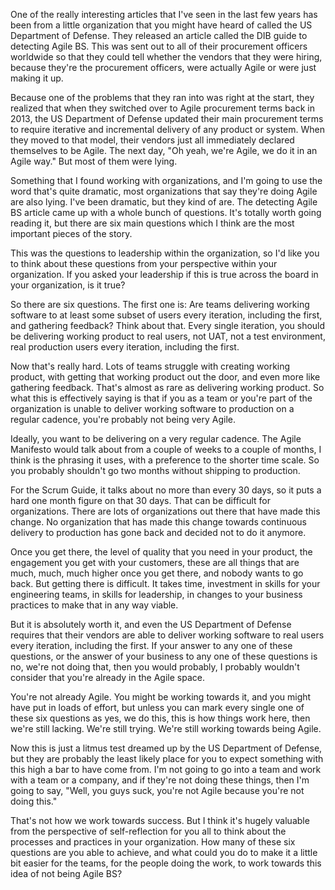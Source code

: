 One of the really interesting articles that I've seen in the last few years has been from a little organization that you might have heard of called the US Department of Defense. They released an article called the DIB guide to detecting Agile BS. This was sent out to all of their procurement officers worldwide so that they could tell whether the vendors that they were hiring, because they're the procurement officers, were actually Agile or were just making it up. 

Because one of the problems that they ran into was right at the start, they realized that when they switched over to Agile procurement terms back in 2013, the US Department of Defense updated their main procurement terms to require iterative and incremental delivery of any product or system. When they moved to that model, their vendors just all immediately declared themselves to be Agile. The next day, "Oh yeah, we're Agile, we do it in an Agile way." But most of them were lying. 

Something that I found working with organizations, and I'm going to use the word that's quite dramatic, most organizations that say they're doing Agile are also lying. I've been dramatic, but they kind of are. The detecting Agile BS article came up with a whole bunch of questions. It's totally worth going reading it, but there are six main questions which I think are the most important pieces of the story. 

This was the questions to leadership within the organization, so I'd like you to think about these questions from your perspective within your organization. If you asked your leadership if this is true across the board in your organization, is it true? 

So there are six questions. The first one is: Are teams delivering working software to at least some subset of users every iteration, including the first, and gathering feedback? Think about that. Every single iteration, you should be delivering working product to real users, not UAT, not a test environment, real production users every iteration, including the first. 

Now that's really hard. Lots of teams struggle with creating working product, with getting that working product out the door, and even more like gathering feedback. That's almost as rare as delivering working product. So what this is effectively saying is that if you as a team or you're part of the organization is unable to deliver working software to production on a regular cadence, you're probably not being very Agile. 

Ideally, you want to be delivering on a very regular cadence. The Agile Manifesto would talk about from a couple of weeks to a couple of months, I think is the phrasing it uses, with a preference to the shorter time scale. So you probably shouldn't go two months without shipping to production. 

For the Scrum Guide, it talks about no more than every 30 days, so it puts a hard one month figure on that 30 days. That can be difficult for organizations. There are lots of organizations out there that have made this change. No organization that has made this change towards continuous delivery to production has gone back and decided not to do it anymore. 

Once you get there, the level of quality that you need in your product, the engagement you get with your customers, these are all things that are much, much, much higher once you get there, and nobody wants to go back. But getting there is difficult. It takes time, investment in skills for your engineering teams, in skills for leadership, in changes to your business practices to make that in any way viable. 

But it is absolutely worth it, and even the US Department of Defense requires that their vendors are able to deliver working software to real users every iteration, including the first. If your answer to any one of these questions, or the answer of your business to any one of these questions is no, we're not doing that, then you would probably, I probably wouldn't consider that you're already in the Agile space. 

You're not already Agile. You might be working towards it, and you might have put in loads of effort, but unless you can mark every single one of these six questions as yes, we do this, this is how things work here, then we're still lacking. We're still trying. We're still working towards being Agile. 

Now this is just a litmus test dreamed up by the US Department of Defense, but they are probably the least likely place for you to expect something with this high a bar to have come from. I'm not going to go into a team and work with a team or a company, and if they're not doing these things, then I'm going to say, "Well, you guys suck, you're not Agile because you're not doing this." 

That's not how we work towards success. But I think it's hugely valuable from the perspective of self-reflection for you all to think about the processes and practices in your organization. How many of these six questions are you able to achieve, and what could you do to make it a little bit easier for the teams, for the people doing the work, to work towards this idea of not being Agile BS?